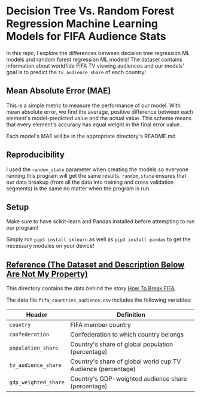 # Decision Tree Vs. Random Forest Regression Machine Learning Models for FIFA Audience Stats
In this repo, I explore the differences between decision tree regression ML models and random forest regression ML models! The dataset contains information about worldfide FIFA TV viewing audiences and our models' goal is to predict the `tv_audience_share` of each country!

## Mean Absolute Error (MAE)
This is a simple metric to measure the performance of our model. With mean absolute error, we find the average, positive difference between each element's model-predicted value and the actual value. This scheme means that every element's accuracy has equal weight in the final error value.

Each model's MAE will be in the appropriate directory's README.md

## Reproducibility
I used the `random_state` parameter when creating the models so everyone running this program will get the same results. `random_state` ensures that our data breakup (from all the data into training and cross validation segments) is the same no matter when the program is run.

## Setup
Make sure to have scikit-learn and Pandas installed before attempting to run our program!

Simply run `pip3 install sklearn` as well as `pip3 install pandas` to get the necessary modules on your device!

## [Reference (The Dataset and Description Below Are Not My Property)](https://github.com/fivethirtyeight/data/tree/master/fifa)
This directory contains the data behind the story [How To Break FIFA](http://fivethirtyeight.com/features/how-to-break-fifa/).

The data file `fifa_countries_audience.csv` includes the following variables:

Header | Definition
---|---------
`country` | FIFA member country
`confederation` | Confederation to which country belongs
`population_share` | Country's share of global population (percentage)
`tv_audience_share` | Country's share of global world cup TV Audience (percentage)
`gdp_weighted_share` | Country's GDP-weighted audience share (percentage)
